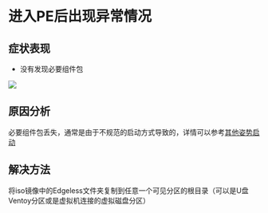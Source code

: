 # 进入PE后出现异常情况
## 症状表现
* 没有发现必要组件包

![](https://pineapple.edgeless.top/picbed/wiki/img/nes.png)

## 原因分析
必要组件包丢失，通常是由于不规范的启动方式导致的，详情可以参考[其他姿势启动](/playground/other.md)

## 解决方法
将iso镜像中的Edgeless文件夹复制到任意一个可见分区的根目录（可以是U盘Ventoy分区或是虚拟机连接的虚拟磁盘分区）